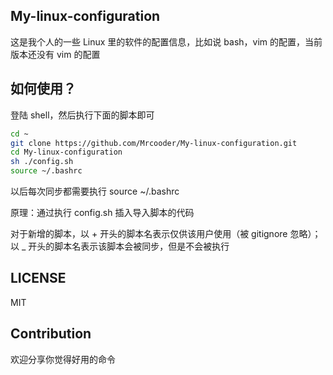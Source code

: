  
## My-linux-configuration

这是我个人的一些 Linux 里的软件的配置信息，比如说 bash，vim 的配置，当前版本还没有 vim 的配置

## 如何使用？

登陆 shell，然后执行下面的脚本即可

```bash
cd ~ 
git clone https://github.com/Mrcooder/My-linux-configuration.git 
cd My-linux-configuration
sh ./config.sh
source ~/.bashrc
```

以后每次同步都需要执行 source ~/.bashrc 

原理：通过执行 config.sh 插入导入脚本的代码

对于新增的脚本，以 + 开头的脚本名表示仅供该用户使用（被 gitignore 忽略）；以 _ 开头的脚本名表示该脚本会被同步，但是不会被执行

## LICENSE

MIT

## Contribution

欢迎分享你觉得好用的命令
